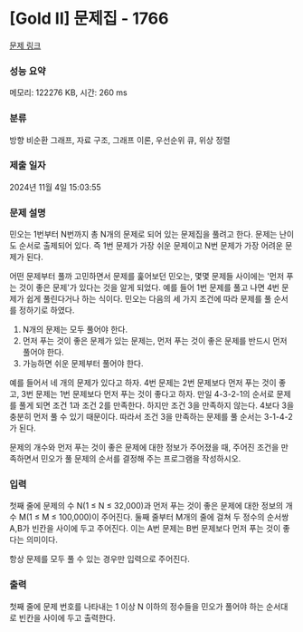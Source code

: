# [Gold II] 문제집 - 1766 

[문제 링크](https://www.acmicpc.net/problem/1766) 

### 성능 요약

메모리: 122276 KB, 시간: 260 ms

### 분류

방향 비순환 그래프, 자료 구조, 그래프 이론, 우선순위 큐, 위상 정렬

### 제출 일자

2024년 11월 4일 15:03:55

### 문제 설명

<p>민오는 1번부터 N번까지 총 N개의 문제로 되어 있는 문제집을 풀려고 한다. 문제는 난이도 순서로 출제되어 있다. 즉 1번 문제가 가장 쉬운 문제이고 N번 문제가 가장 어려운 문제가 된다.</p>

<p>어떤 문제부터 풀까 고민하면서 문제를 훑어보던 민오는, 몇몇 문제들 사이에는 '먼저 푸는 것이 좋은 문제'가 있다는 것을 알게 되었다. 예를 들어 1번 문제를 풀고 나면 4번 문제가 쉽게 풀린다거나 하는 식이다. 민오는 다음의 세 가지 조건에 따라 문제를 풀 순서를 정하기로 하였다.</p>

<ol>
	<li>N개의 문제는 모두 풀어야 한다.</li>
	<li>먼저 푸는 것이 좋은 문제가 있는 문제는, 먼저 푸는 것이 좋은 문제를 반드시 먼저 풀어야 한다.</li>
	<li>가능하면 쉬운 문제부터 풀어야 한다.</li>
</ol>

<p>예를 들어서 네 개의 문제가 있다고 하자. 4번 문제는 2번 문제보다 먼저 푸는 것이 좋고, 3번 문제는 1번 문제보다 먼저 푸는 것이 좋다고 하자. 만일 4-3-2-1의 순서로 문제를 풀게 되면 조건 1과 조건 2를 만족한다. 하지만 조건 3을 만족하지 않는다. 4보다 3을 충분히 먼저 풀 수 있기 때문이다. 따라서 조건 3을 만족하는 문제를 풀 순서는 3-1-4-2가 된다.</p>

<p>문제의 개수와 먼저 푸는 것이 좋은 문제에 대한 정보가 주어졌을 때, 주어진 조건을 만족하면서 민오가 풀 문제의 순서를 결정해 주는 프로그램을 작성하시오.</p>

### 입력 

 <p>첫째 줄에 문제의 수 N(1 ≤ N ≤ 32,000)과 먼저 푸는 것이 좋은 문제에 대한 정보의 개수 M(1 ≤ M ≤ 100,000)이 주어진다. 둘째 줄부터 M개의 줄에 걸쳐 두 정수의 순서쌍 A,B가 빈칸을 사이에 두고 주어진다. 이는 A번 문제는 B번 문제보다 먼저 푸는 것이 좋다는 의미이다.</p>

<p>항상 문제를 모두 풀 수 있는 경우만 입력으로 주어진다.</p>

### 출력 

 <p>첫째 줄에 문제 번호를 나타내는 1 이상 N 이하의 정수들을 민오가 풀어야 하는 순서대로 빈칸을 사이에 두고 출력한다.</p>

